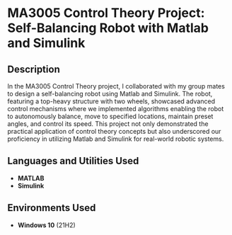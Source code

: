 <h1>MA3005 Control Theory Project: Self-Balancing Robot with Matlab and Simulink</h1>

<h2>Description</h2>
In the MA3005 Control Theory project, I collaborated with my group mates to design a self-balancing robot using Matlab
and Simulink. The robot, featuring a top-heavy structure with two wheels, showcased advanced control mechanisms
where we implemented algorithms enabling the robot to autonomously balance, move to specified locations, maintain
preset angles, and control its speed. This project not only demonstrated the practical application of control theory
concepts but also underscored our proficiency in utilizing Matlab and Simulink for real-world robotic systems.
<br />


<h2>Languages and Utilities Used</h2>

- <b>MATLAB</b> 
- <b>Simulink</b>

<h2>Environments Used </h2>

- <b>Windows 10</b> (21H2)
